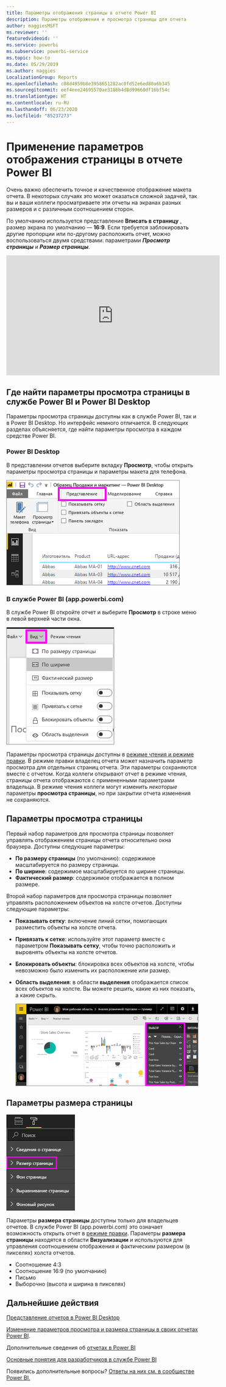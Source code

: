 ```yaml
---
title: Параметры отображения страницы в отчете Power BI
description: Параметры отображения и просмотра страницы для отчета
author: maggiesMSFT
ms.reviewer: ''
featuredvideoid: ''
ms.service: powerbi
ms.subservice: powerbi-service
ms.topic: how-to
ms.date: 05/29/2019
ms.author: maggies
LocalizationGroup: Reports
ms.openlocfilehash: c08d4959b8e3958651282ac0fd52e6ed80a6b345
ms.sourcegitcommit: eef4eee24695570ae3186b4d8d99660df16bf54c
ms.translationtype: HT
ms.contentlocale: ru-RU
ms.lasthandoff: 06/23/2020
ms.locfileid: "85237273"
---
```

# <a name="apply-page-display-settings-in-a-power-bi-report"></a>Применение параметров отображения страницы в отчете Power BI
Очень важно обеспечить точное и качественное отображение макета отчета. В некоторых случаях это может оказаться сложной задачей, так вы и ваши коллеги просматриваете эти отчеты на экранах разных размеров и с различным соотношением сторон. 

По умолчанию используется представление **Вписать в страницу** , размер экрана по умолчанию — **16:9**. Если требуется заблокировать другие пропорции или по-другому расположить отчет, можно воспользоваться двумя средствами: параметрами ***Просмотр страницы*** и ***Размер страницы***.


<iframe width="560" height="315" src="https://www.youtube.com/embed/5tg-OXzxe2g" frameborder="0" allowfullscreen></iframe>


## <a name="where-to-find-page-view-settings-in-the-power-bi-service-and-power-bi-desktop"></a>Где найти параметры просмотра страницы в службе Power BI и Power BI Desktop
Параметры просмотра страницы доступны как в службе Power BI, так и в Power BI Desktop. Но интерфейс немного отличается. В следующих разделах объясняется, где найти параметры просмотра в каждом средстве Power BI.

### <a name="in-power-bi-desktop"></a>Power BI Desktop
В представлении отчетов выберите вкладку **Просмотр**, чтобы открыть параметры просмотра страницы и параметры макета для телефона.

  ![Параметры просмотра страницы Power BI Desktop](media/power-bi-report-display-settings/power-bi-desktop-view-settings.png)

### <a name="in-the-power-bi-service-apppowerbicom"></a>В службе Power BI (app.powerbi.com)
В службе Power BI откройте отчет и выберите **Просмотр** в строке меню в левой верхней части окна.

![Параметры просмотра страницы службы](media/power-bi-report-display-settings/power-bi-change-page-view.png)

Параметры просмотра страницы доступны в [режиме чтения и режиме правки](../consumer/end-user-reading-view.md). В режиме правки владелец отчета может назначить параметр просмотра для отдельных страниц отчета. Эти параметры сохраняются вместе с отчетом. Когда коллеги открывают отчет в режиме чтения, страницы отчета отображаются с примененными параметрами владельца. В режиме чтения коллеги могут изменить *некоторые* параметры **просмотра страницы**, но при закрытии отчета изменения не сохраняются.

## <a name="page-view-settings"></a>Параметры просмотра страницы
Первый набор параметров для просмотра страницы позволяет управлять отображением страницы отчета относительно окна браузера. Доступны следующие параметры:

* **По размеру страницы** (по умолчанию): содержимое масштабируется по размеру страницы.
* **По ширине**: содержимое масштабируется по ширине страницы.
* **Фактический размер**: содержимое отображается в полном размере.

Второй набор параметров для просмотра страницы позволяет управлять расположением объектов на холсте отчетов. Доступны следующие параметры:

* **Показывать сетку**: включение линий сетки, помогающих разместить объекты на холсте отчета.
* **Привязать к сетке**: используйте этот параметр вместе с параметром **Показывать сетку**, чтобы точно расположить и выровнять объекты на холсте отчетов. 
* **Блокировать объекты**: блокировка всех объектов на холсте, чтобы невозможно было изменить их расположение или размер.
* **Область выделения**: в области **выделения** отображается список всех объектов на холсте. Вы можете решить, какие из них показать, а какие скрыть.

    ![область выделения](media/power-bi-report-display-settings/power-bi-selection-pane.png)



## <a name="page-size-settings"></a>Параметры размера страницы
![Изменение параметров размера страницы](media/power-bi-report-display-settings/power-bi-page-size.png)

Параметры **размера страницы** доступны только для владельцев отчетов. В службе Power BI (app.powerbi.com) это означает возможность открыть отчет в [режиме правки](../consumer/end-user-reading-view.md). Параметры **размера страницы** находятся в области **Визуализации** и используются для управления соотношением отображения и фактическим размером (в пикселях) холста отчетов.   

* Соотношение 4:3
* Соотношение 16:9 (по умолчанию)
* Письмо
* Выборочно (высота и ширина в пикселях)

## <a name="next-steps"></a>Дальнейшие действия
[Представление отчетов в Power BI Desktop](desktop-report-view.md)

[Изменение параметров просмотра и размера страницы в своих отчетах Power BI](../consumer/end-user-report-view.md).

Дополнительные сведения об [отчетах в Power BI](../consumer/end-user-reports.md)

[Основные понятия для разработчиков в службе Power BI](../fundamentals/service-basic-concepts.md)

Появились дополнительные вопросы? [Ответы на них см. в сообществе Power BI.](https://community.powerbi.com/)
